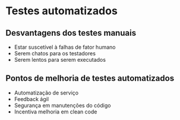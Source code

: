 # Testes automatizados

## Desvantagens dos testes manuais

- Estar suscetível à falhas de fator humano
- Serem chatos para os testadores
- Serem lentos para serem executados

## Pontos de melhoria de testes automatizados

- Automatização de serviço
- Feedback ágil
- Segurança em manutenções do código
- Incentiva melhoria em clean code
